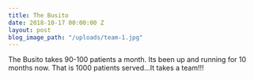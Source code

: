 ```yaml
---
title: The Busito
date: 2018-10-17 00:00:00 Z
layout: post
blog_image_path: "/uploads/team-1.jpg"
---
```


The Busito takes 90-100 patients a month. Its been up and running for 10 months now. That is 1000 patients served…It takes a team!!!
